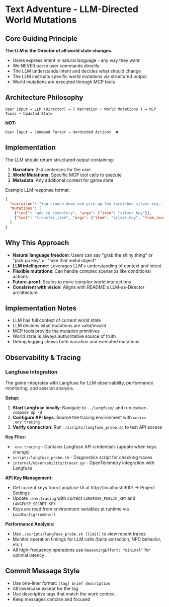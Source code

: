 # Text Adventure - LLM-Directed World Mutations

## Core Guiding Principle

**The LLM is the Director of all world state changes.**

- Users express intent in natural language - any way they want
- We NEVER parse user commands directly 
- The LLM understands intent and decides what should change
- The LLM instructs specific world mutations via structured output
- World mutations are executed through MCP tools

## Architecture Philosophy

```
User Input → LLM (Director) → { Narration + World Mutations } → MCP Tools → Updated State
```

**NOT:**
```
User Input → Command Parser → Hardcoded Actions  ❌
```

## Implementation

The LLM should return structured output containing:
1. **Narration**: 2-4 sentences for the user
2. **World Mutations**: Specific MCP tool calls to execute
3. **Metadata**: Any additional context for game state

Example LLM response format:
```json
{
  "narration": "You crouch down and pick up the tarnished silver key...",
  "mutations": [
    {"tool": "add_to_inventory", "args": {"item": "silver_key"}},
    {"tool": "transfer_item", "args": {"item": "silver_key", "from_location": "foyer", "to_location": "player"}}
  ]
}
```

## Why This Approach

- **Natural language freedom**: Users can say "grab the shiny thing" or "pick up key" or "take that metal object"
- **LLM intelligence**: Leverages LLM's understanding of context and intent
- **Flexible mutations**: Can handle complex scenarios like conditional actions
- **Future-proof**: Scales to more complex world interactions
- **Consistent with vision**: Aligns with README's LLM-as-Director architecture

## Implementation Notes

- LLM has full context of current world state
- LLM decides what mutations are valid/invalid
- MCP tools provide the mutation primitives
- World state is always authoritative source of truth
- Debug logging shows both narration and executed mutations

## Observability & Tracing

### Langfuse Integration

The game integrates with Langfuse for LLM observability, performance monitoring, and session analysis.

**Setup:**
1. **Start Langfuse locally**: Navigate to `../langfuse/` and run `docker-compose up -d`
2. **Configure API keys**: Source the tracing environment with `source .env.tracing`
3. **Verify connection**: Run `./scripts/langfuse_probe.sh` to test API access

**Key Files:**
- `.env.tracing` - Contains Langfuse API credentials (update when keys change)
- `scripts/langfuse_probe.sh` - Diagnostics script for checking traces
- `internal/observability/tracer.go` - OpenTelemetry integration with Langfuse

**API Key Management:**
- Get current keys from Langfuse UI at http://localhost:3001 → Project Settings
- Update `.env.tracing` with correct `LANGFUSE_PUBLIC_KEY` and `LANGFUSE_SECRET_KEY`
- Keys are read from environment variables at runtime via `LoadConfigFromEnv()`

**Performance Analysis:**
- Use `./scripts/langfuse_probe.sh [limit]` to view recent traces
- Monitor operation timings for LLM calls (facts extraction, NPC behavior, etc.)
- All high-frequency operations use `ReasoningEffort: "minimal"` for optimal latency

## Commit Message Style

- Use one-liner format: `[tag] brief description`
- All lowercase except for the tag  
- Use descriptive tags that match the work context
- Keep messages concise and focused